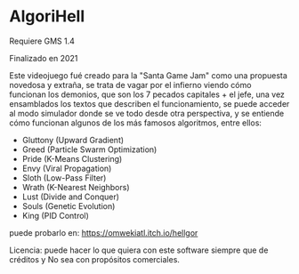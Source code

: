 # AlgoriHell

Requiere GMS 1.4

Finalizado en 2021

Este videojuego fué creado para la "Santa Game Jam" como una propuesta novedosa y extraña, se trata de vagar por el infierno viendo cómo funcionan los demonios, que son los 7 pecados capitales + el jefe, una vez ensamblados los textos que describen el funcionamiento, se puede acceder al modo simulador donde se ve todo desde otra perspectiva, y se entiende cómo funcionan algunos de los más famosos algoritmos, entre ellos:

- Gluttony (Upward Gradient)
- Greed (Particle Swarm Optimization)
- Pride (K-Means Clustering)
- Envy (Viral Propagation)
- Sloth (Low-Pass Filter)
- Wrath (K-Nearest Neighbors)
- Lust (Divide and Conquer)
- Souls (Genetic Evolution)
- King (PID Control)

puede probarlo en: https://omwekiatl.itch.io/hellgor

Licencia:
puede hacer lo que quiera con este software siempre que de créditos y No sea con propósitos comerciales.
